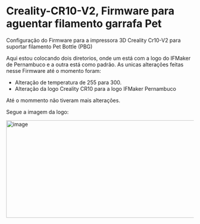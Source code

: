 # Creality-CR10-V2, Firmware para aguentar filamento garrafa Pet
Configuração do Firmware para a impressora 3D Creality Cr10-V2 para suportar filamento Pet Bottle (PBG)

Aqui estou colocando dois diretorios, onde um está com a logo do IFMaker de Pernambuco e a outra está como padrão.
As unicas alterações feitas nesse Firmware até o momento foram:

- Alteração de temperatura de 255 para 300.
- Alteração da logo Creality CR10 para a logo IFMaker Pernambuco

Até o mommento não tiveram mais alterações.


Segue a imagem da logo:


<img width="516" height="261" alt="image" src="https://github.com/user-attachments/assets/e5ec761c-f99d-4f7b-85b5-f8885908c154" />

